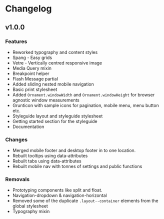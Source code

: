 # Changelog

## v1.0.0

### Features

- Reworked typography and content styles
- Spang - Easy grids
- Vetre - Vertically centred responsive image
- Media Query mixin
- Breakpoint helper
- Flash Message partial
- Added sliding nested mobile navigation
- Basic print stylesheet
- Added `Ornament.windowWidth` and `Ornament.windowHeight` for browser agnostic window measurements
- Grunticon with sample icons for pagination, mobile menu, menu button etc.
- Styleguide layout and styleguide stylesheet
- Getting started section for the styleguide
- Documentation

### Changes

- Merged mobile footer and desktop footer in to one location.
- Rebuilt tooltips using data-attributes
- Rebuilt tabs using data-attributes
- Rebuilt mobile nav with tonnes of settings and public functions

### Removals

- Prototyping components like split and float.
- Navigation-dropdown & navigation-horizontal
- Removed some of the duplicate `.layout--container` elements from the global stylesheet
- Typography mixin